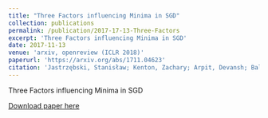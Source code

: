 ```yaml
---
title: "Three Factors influencing Minima in SGD"
collection: publications
permalink: /publication/2017-17-13-Three-Factors
excerpt: 'Three Factors influencing Minima in SGD'
date: 2017-11-13
venue: 'arxiv, openreview (ICLR 2018)'
paperurl: 'https://arxiv.org/abs/1711.04623'
citation: 'Jastrzębski, Stanisław; Kenton, Zachary; Arpit, Devansh; Ballas, Nicolas; Fischer, Asja; Bengio, Yoshua; Storkey, Amos (2017). "Three Factors Influencing Minima in SGD"'
---
```

Three Factors influencing Minima in SGD

[Download paper here](https://arxiv.org/abs/1711.04623)
